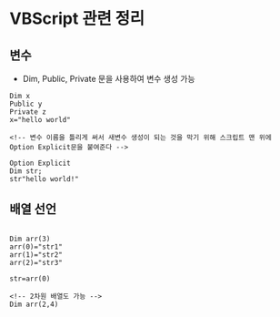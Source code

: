 # VBScript 관련 정리

## 변수

- Dim, Public, Private 문을 사용하여 변수 생성 가능

```VBScript
Dim x
Public y
Private z
x="hello world"

<!-- 변수 이름을 틀리게 써서 새변수 생성이 되는 것을 막기 위해 스크립트 맨 위에 Option Explicit문을 붙여준다 -->

Option Explicit
Dim str;
str"hello world!"
```

## 배열 선언

```VBScript

Dim arr(3)
arr(0)="str1"
arr(1)="str2"
arr(2)="str3"

str=arr(0)

<!-- 2차원 배열도 가능 -->
Dim arr(2,4)
```
